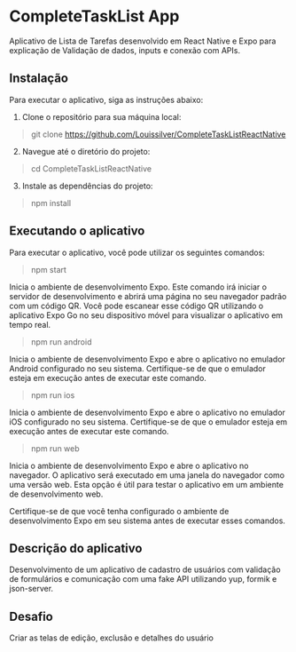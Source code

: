 # CompleteTaskList App

Aplicativo de Lista de Tarefas desenvolvido em React Native e Expo para explicação de Validação de dados, inputs e conexão com APIs.

## Instalação

Para executar o aplicativo, siga as instruções abaixo:

1. Clone o repositório para sua máquina local:

> git clone https://github.com/Louissilver/CompleteTaskListReactNative

2. Navegue até o diretório do projeto:

> cd CompleteTaskListReactNative

3. Instale as dependências do projeto:

>  npm install

## Executando o aplicativo
Para executar o aplicativo, você pode utilizar os seguintes comandos:

> npm start

Inicia o ambiente de desenvolvimento Expo. Este comando irá iniciar o servidor de desenvolvimento e abrirá uma página no seu navegador padrão com um código QR. Você pode escanear esse código QR utilizando o aplicativo Expo Go no seu dispositivo móvel para visualizar o aplicativo em tempo real.

> npm run android

Inicia o ambiente de desenvolvimento Expo e abre o aplicativo no emulador Android configurado no seu sistema. Certifique-se de que o emulador esteja em execução antes de executar este comando.

> npm run ios

Inicia o ambiente de desenvolvimento Expo e abre o aplicativo no emulador iOS configurado no seu sistema. Certifique-se de que o emulador esteja em execução antes de executar este comando.

> npm run web

Inicia o ambiente de desenvolvimento Expo e abre o aplicativo no navegador. O aplicativo será executado em uma janela do navegador como uma versão web. Esta opção é útil para testar o aplicativo em um ambiente de desenvolvimento web.

Certifique-se de que você tenha configurado o ambiente de desenvolvimento Expo em seu sistema antes de executar esses comandos.

## Descrição do aplicativo

Desenvolvimento de um aplicativo de cadastro de usuários com validação de formulários e comunicação com uma fake API utilizando yup, formik e json-server.

## Desafio

Criar as telas de edição, exclusão e detalhes do usuário
